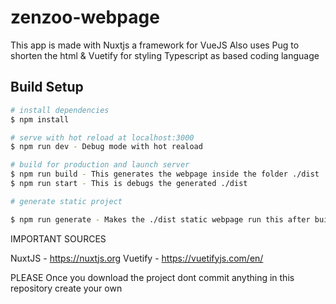 # zenzoo-webpage

This app is made with Nuxtjs a framework for VueJS
Also uses Pug to shorten the html & Vuetify for styling
Typescript as based coding language

## Build Setup

```bash
# install dependencies
$ npm install

# serve with hot reload at localhost:3000
$ npm run dev - Debug mode with hot reaload

# build for production and launch server
$ npm run build - This generates the webpage inside the folder ./dist
$ npm run start - This is debugs the generated ./dist

# generate static project

$ npm run generate - Makes the ./dist static webpage run this after building

```

IMPORTANT SOURCES

NuxtJS - https://nuxtjs.org
Vuetify - https://vuetifyjs.com/en/

PLEASE
Once you download the project dont commit anything in this repository create your own